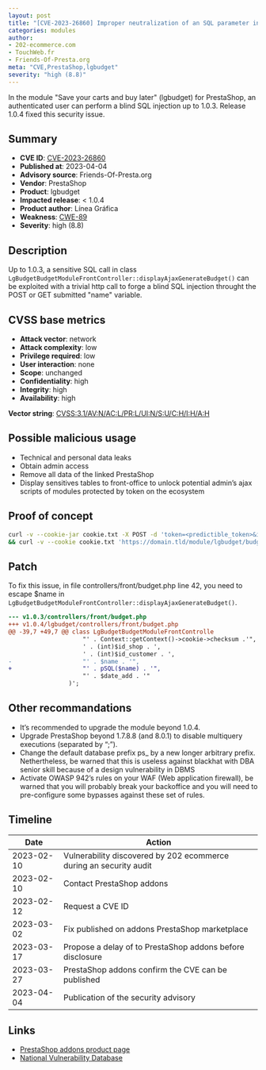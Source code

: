 ```yaml
---
layout: post
title: "[CVE-2023-26860] Improper neutralization of an SQL parameter in lgbudget module for PrestaShop"
categories: modules
author:
- 202-ecommerce.com
- TouchWeb.fr
- Friends-Of-Presta.org
meta: "CVE,PrestaShop,lgbudget"
severity: "high (8.8)"
---
```


In the module "Save your carts and buy later" (lgbudget) for PrestaShop, an authenticated user can perform a blind SQL injection up to 1.0.3. Release 1.0.4 fixed this security issue.

## Summary

* **CVE ID**: [CVE-2023-26860](https://cve.mitre.org/cgi-bin/cvename.cgi?name=CVE-2023-26860)
* **Published at**: 2023-04-04
* **Advisory source**: Friends-Of-Presta.org
* **Vendor**: PrestaShop
* **Product**: lgbudget
* **Impacted release**: < 1.0.4
* **Product author**: Línea Gráfica
* **Weakness**: [CWE-89](https://cwe.mitre.org/data/definitions/89.html)
* **Severity**: high (8.8)

## Description

Up to 1.0.3, a sensitive SQL call in class `LgBudgetBudgetModuleFrontController::displayAjaxGenerateBudget()` can be exploited with a trivial http call to forge a blind SQL injection throught the POST or GET submitted "name" variable.

## CVSS base metrics

* **Attack vector**: network
* **Attack complexity**: low
* **Privilege required**: low
* **User interaction**: none
* **Scope**: unchanged
* **Confidentiality**: high
* **Integrity**: high
* **Availability**: high

**Vector string**: [CVSS:3.1/AV:N/AC:L/PR:L/UI:N/S:U/C:H/I:H/A:H](https://nvd.nist.gov/vuln-metrics/cvss/v3-calculator?vector=AV:N/AC:L/PR:L/UI:N/S:U/C:H/I:H/A:H)

## Possible malicious usage

* Technical and personal data leaks
* Obtain admin access
* Remove all data of the linked PrestaShop
* Display sensitives tables to front-office to unlock potential admin’s ajax scripts of modules protected by token on the ecosystem

## Proof of concept


```bash
curl -v --cookie-jar cookie.txt -X POST -d 'token=<predictible_token>&id_product=123&qty=1&add=1&action=update' 'https://domain.tld/cart'
&& curl -v --cookie cookie.txt 'https://domain.tld/module/lgbudget/budget?ajax=1&action=generateBudget&name=test%22,%20%222022-01-01%22%20%29%3BSELECT%20SLEEP%2825%29%3B--'
```

## Patch

To fix this issue, in file controllers/front/budget.php line 42, you need to escape $name in `LgBudgetBudgetModuleFrontController::displayAjaxGenerateBudget()`.

```diff
--- v1.0.3/controllers/front/budget.php
+++ v1.0.4/lgbudget/controllers/front/budget.php
@@ -39,7 +49,7 @@ class LgBudgetBudgetModuleFrontControlle
                     "' . Context::getContext()->cookie->checksum .'",
                     ' . (int)$id_shop . ', 
                     ' . (int)$id_customer . ', 
-                    "' . $name . '", 
+                    "' . pSQL($name) . '", 
                     "' . $date_add . '"
                 )';
```

## Other recommandations

* It’s recommended to upgrade the module beyond 1.0.4.
* Upgrade PrestaShop beyond 1.7.8.8 (and 8.0.1) to disable multiquery executions (separated by “;”).
* Change the default database prefix ps_ by a new longer arbitrary prefix. Nethertheless, be warned that this is useless against blackhat with DBA senior skill because of a design vulnerability in DBMS
* Activate OWASP 942’s rules on your WAF (Web application firewall), be warned that you will probably break your backoffice and you will need to pre-configure some bypasses against these set of rules.

## Timeline

| Date | Action |
|--|--|
| 2023-02-10 | Vulnerability discovered by 202 ecommerce during an security audit |
| 2023-02-10 | Contact PrestaShop addons |
| 2023-02-12 | Request a CVE ID |
| 2023-03-02 | Fix published on addons PrestaShop marketplace |
| 2023-03-17 | Propose a delay of to PrestaShop addons before disclosure |
| 2023-03-27 | PrestaShop addons confirm the CVE can be published |
| 2023-04-04 | Publication of the security advisory |

## Links

* [PrestaShop addons product page](https://addons.prestashop.com/en/order-management/45282-save-your-carts-and-buy-later-or-send-it.html)
* [National Vulnerability Database](https://cve.mitre.org/cgi-bin/cvename.cgi?name=CVE-2023-26860)

